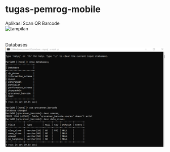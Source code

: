 # tugas-pemrog-mobile
Aplikasi Scan QR Barcode<br>
<img width="739" alt="tampilan" src="https://github.com/nabilakurniasih99/tugas-pemrog-mobile/assets/106641416/d5ca7dd6-fc4a-4d8c-a402-317dd17e27ba"><br>
<br>
<br>
Databases<br>
<img width="739" alt="tampilan" src="https://github.com/nabilakurniasih99/tugas-pemrog-mobile/blob/main/Databases.png"><br>
